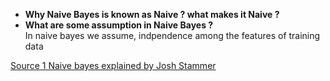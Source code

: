 
- __Why Naive Bayes is known as Naive ? what makes it Naive ?__ 
- __What are some assumption in Naive Bayes ?__ \
In naive bayes we assume, indpendence among the features of training data

[Source 1 Naive bayes explained by Josh Stammer](https://www.youtube.com/watch?v=O2L2Uv9pdDA)
